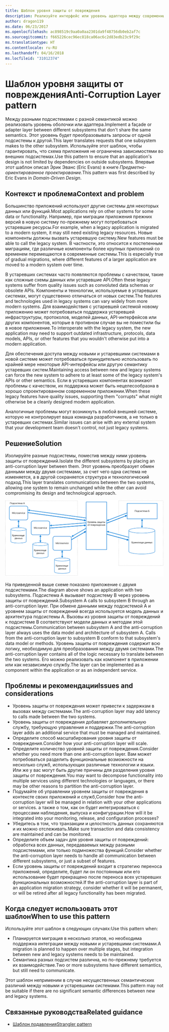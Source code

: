 ```yaml
---
title: Шаблон уровня защиты от повреждения
description: Реализуйте интерфейс или уровень адаптера между современным приложением и устаревшей системой.
author: dragon119
ms.date: 06/23/2017
ms.openlocfilehash: ac898519c9aa0a0aa2301da9f48756db0eb2af7c
ms.sourcegitcommit: f665226cec96ec818ca06ac6c2d83edb23c9f29c
ms.translationtype: HT
ms.contentlocale: ru-RU
ms.lasthandoff: 04/16/2018
ms.locfileid: "31012374"
---
```

# <a name="anti-corruption-layer-pattern"></a><span data-ttu-id="187eb-103">Шаблон уровня защиты от повреждения</span><span class="sxs-lookup"><span data-stu-id="187eb-103">Anti-Corruption Layer pattern</span></span>

<span data-ttu-id="187eb-104">Между разными подсистемами с разной семантикой можно реализовать уровень оболочки или адаптера.</span><span class="sxs-lookup"><span data-stu-id="187eb-104">Implement a façade or adapter layer between different subsystems that don't share the same semantics.</span></span> <span data-ttu-id="187eb-105">Этот уровень будет преобразовывать запросы от одной подсистемы к другой.</span><span class="sxs-lookup"><span data-stu-id="187eb-105">This layer translates requests that one subsystem makes to the other subsystem.</span></span> <span data-ttu-id="187eb-106">Используйте этот шаблон, чтобы гарантировать, что схема приложения не ограничена зависимостями во внешних подсистемах.</span><span class="sxs-lookup"><span data-stu-id="187eb-106">Use this pattern to ensure that an application's design is not limited by dependencies on outside subsystems.</span></span> <span data-ttu-id="187eb-107">Впервые этот шаблон описал Эрик Эванс (Eric Evans) в книге *Предметно-ориентированное проектирование*.</span><span class="sxs-lookup"><span data-stu-id="187eb-107">This pattern was first described by Eric Evans in *Domain-Driven Design*.</span></span>

## <a name="context-and-problem"></a><span data-ttu-id="187eb-108">Контекст и проблема</span><span class="sxs-lookup"><span data-stu-id="187eb-108">Context and problem</span></span>

<span data-ttu-id="187eb-109">Большинство приложений используют другие системы для некоторых данных или функций.</span><span class="sxs-lookup"><span data-stu-id="187eb-109">Most applications rely on other systems for some data or functionality.</span></span> <span data-ttu-id="187eb-110">Например, при миграции приложения прежних версий в новую систему по-прежнему могут потребоваться устаревшие ресурсы.</span><span class="sxs-lookup"><span data-stu-id="187eb-110">For example, when a legacy application is migrated to a modern system, it may still need existing legacy resources.</span></span> <span data-ttu-id="187eb-111">Новые компоненты должны вызвать устаревшую систему.</span><span class="sxs-lookup"><span data-stu-id="187eb-111">New features must be able to call the legacy system.</span></span> <span data-ttu-id="187eb-112">В частности, это относится к постепенным миграциям, где различные компоненты более крупных приложений со временем перемещаются в современные системы.</span><span class="sxs-lookup"><span data-stu-id="187eb-112">This is especially true of gradual migrations, where different features of a larger application are moved to a modern system over time.</span></span>

<span data-ttu-id="187eb-113">В устаревших системах часто появляются проблемы с качеством, такие как сложные схемы данных или устаревшие API.</span><span class="sxs-lookup"><span data-stu-id="187eb-113">Often these legacy systems suffer from quality issues such as convoluted data schemas or obsolete APIs.</span></span> <span data-ttu-id="187eb-114">Компоненты и технологии, используемые в устаревших системах, могут существенно отличаться от новых систем.</span><span class="sxs-lookup"><span data-stu-id="187eb-114">The features and technologies used in legacy systems can vary widely from more modern systems.</span></span> <span data-ttu-id="187eb-115">Для взаимодействия с устаревшей системой новому приложению может потребоваться поддержка устаревшей инфраструктуры, протоколов, моделей данных, API-интерфейсов или других компонентов, которые в противном случае вы не поместили бы в новое приложение.</span><span class="sxs-lookup"><span data-stu-id="187eb-115">To interoperate with the legacy system, the new application may need to support outdated infrastructure, protocols, data models, APIs, or other features that you wouldn't otherwise put into a modern application.</span></span>

<span data-ttu-id="187eb-116">Для обеспечения доступа между новыми и устаревшими системами в новой системе может потребоваться принудительно использовать по крайней мере некоторые API-интерфейсы или другую семантику устаревших систем.</span><span class="sxs-lookup"><span data-stu-id="187eb-116">Maintaining access between new and legacy systems can force the new system to adhere to at least some of the legacy system's APIs or other semantics.</span></span> <span data-ttu-id="187eb-117">Если в устаревших компонентах возникают проблемы с качеством, их поддержка может быть нецелесообразна в хорошо спроектированном современном приложении.</span><span class="sxs-lookup"><span data-stu-id="187eb-117">When these legacy features have quality issues, supporting them "corrupts" what might otherwise be a cleanly designed modern application.</span></span> 

<span data-ttu-id="187eb-118">Аналогичные проблемы могут возникнуть в любой внешней системе, которую не контролирует ваша команда разработчиков, а не только в устаревших системах.</span><span class="sxs-lookup"><span data-stu-id="187eb-118">Similar issues can arise with any external system that your development team doesn't control, not just legacy systems.</span></span> 

## <a name="solution"></a><span data-ttu-id="187eb-119">Решение</span><span class="sxs-lookup"><span data-stu-id="187eb-119">Solution</span></span>

<span data-ttu-id="187eb-120">Изолируйте разные подсистемы, поместив между ними уровень защиты от повреждений.</span><span class="sxs-lookup"><span data-stu-id="187eb-120">Isolate the different subsystems by placing an anti-corruption layer between them.</span></span> <span data-ttu-id="187eb-121">Этот уровень преобразует обмен данными между двумя системами, за счет чего одна система не изменяется, а в другой сохраняется структура и технологический подход.</span><span class="sxs-lookup"><span data-stu-id="187eb-121">This layer translates communications between the two systems, allowing one system to remain unchanged while the other can avoid compromising its design and technological approach.</span></span>

![](./_images/anti-corruption-layer.png) 

<span data-ttu-id="187eb-122">На приведенной выше схеме показано приложение с двумя подсистемами.</span><span class="sxs-lookup"><span data-stu-id="187eb-122">The diagram above shows an application with two subsystems.</span></span> <span data-ttu-id="187eb-123">Подсистема A вызывает подсистему B через уровень защиты от повреждений.</span><span class="sxs-lookup"><span data-stu-id="187eb-123">Subsystem A calls to subsystem B through an anti-corruption layer.</span></span> <span data-ttu-id="187eb-124">При обмене данными между подсистемой A и уровнем защиты от повреждений всегда используется модель данных и архитектура подсистемы A. Вызовы из уровня защиты от повреждений к подсистеме B соответствуют модели данных и методам этой подсистемы.</span><span class="sxs-lookup"><span data-stu-id="187eb-124">Communication between subsystem A and the anti-corruption layer always uses the data model and architecture of subsystem A. Calls from the anti-corruption layer to subsystem B conform to that subsystem's data model or methods.</span></span> <span data-ttu-id="187eb-125">Уровень защиты от повреждения содержит всю логику, необходимую для преобразования между двумя системами.</span><span class="sxs-lookup"><span data-stu-id="187eb-125">The anti-corruption layer contains all of the logic necessary to translate between the two systems.</span></span> <span data-ttu-id="187eb-126">Его можно реализовать как компонент в приложении или как независимую службу.</span><span class="sxs-lookup"><span data-stu-id="187eb-126">The layer can be implemented as a component within the application or as an independent service.</span></span>

## <a name="issues-and-considerations"></a><span data-ttu-id="187eb-127">Проблемы и рекомендации</span><span class="sxs-lookup"><span data-stu-id="187eb-127">Issues and considerations</span></span>

- <span data-ttu-id="187eb-128">Уровень защиты от повреждения может привести к задержкам в вызовах между системами.</span><span class="sxs-lookup"><span data-stu-id="187eb-128">The anti-corruption layer may add latency to calls made between the two systems.</span></span>
- <span data-ttu-id="187eb-129">Уровень защиты от повреждения добавляет дополнительную службу, требующую управления и поддержки.</span><span class="sxs-lookup"><span data-stu-id="187eb-129">The anti-corruption layer adds an additional service that must be managed and maintained.</span></span>
- <span data-ttu-id="187eb-130">Определите способ масштабирования уровня защиты от повреждения.</span><span class="sxs-lookup"><span data-stu-id="187eb-130">Consider how your anti-corruption layer will scale.</span></span>
- <span data-ttu-id="187eb-131">Определите количество уровней защиты от повреждения.</span><span class="sxs-lookup"><span data-stu-id="187eb-131">Consider whether you need more than one anti-corruption layer.</span></span> <span data-ttu-id="187eb-132">Вам может потребоваться разделить функциональные возможности на несколько служб, использующих различные технологии и языки. Или же у вас могут быть другие причины для разделения уровня защиты от повреждения.</span><span class="sxs-lookup"><span data-stu-id="187eb-132">You may want to decompose functionality into multiple services using different technologies or languages, or there may be other reasons to partition the anti-corruption layer.</span></span>
- <span data-ttu-id="187eb-133">Подумайте об управлении уровнем защиты от повреждения в контексте своих приложений и служб,</span><span class="sxs-lookup"><span data-stu-id="187eb-133">Consider how the anti-corruption layer will be managed in relation with your other applications or services.</span></span> <span data-ttu-id="187eb-134">а также о том, как он будет интегрироваться с процессами наблюдения, выпуска и конфигурации.</span><span class="sxs-lookup"><span data-stu-id="187eb-134">How will it be integrated into your monitoring, release, and configuration processes?</span></span>
- <span data-ttu-id="187eb-135">Убедитесь в том, что транзакции и целостность данных сохраняются и их можно отслеживать.</span><span class="sxs-lookup"><span data-stu-id="187eb-135">Make sure transaction and data consistency are maintained and can be monitored.</span></span>
- <span data-ttu-id="187eb-136">Определите объем задач для уровня защиты от повреждений: обработка всех данных, передаваемых между разными подсистемами, или только подмножества функций.</span><span class="sxs-lookup"><span data-stu-id="187eb-136">Consider whether the anti-corruption layer needs to handle all communication between different subsystems, or just a subset of features.</span></span> 
- <span data-ttu-id="187eb-137">Если уровень защиты от повреждений входит в стратегию переноса приложений, определите, будет ли он постоянным или его использование будет прекращено после переноса всех устаревших функциональных возможностей.</span><span class="sxs-lookup"><span data-stu-id="187eb-137">If the anti-corruption layer is part of an application migration strategy, consider whether it will be permanent, or will be retired after all legacy functionality has been migrated.</span></span>

## <a name="when-to-use-this-pattern"></a><span data-ttu-id="187eb-138">Когда следует использовать этот шаблон</span><span class="sxs-lookup"><span data-stu-id="187eb-138">When to use this pattern</span></span>

<span data-ttu-id="187eb-139">Используйте этот шаблон в следующих случаях:</span><span class="sxs-lookup"><span data-stu-id="187eb-139">Use this pattern when:</span></span>

- <span data-ttu-id="187eb-140">Планируется миграция в несколько этапов, но необходима поддержка интеграции между новыми и устаревшими системами.</span><span class="sxs-lookup"><span data-stu-id="187eb-140">A migration is planned to happen over multiple stages, but integration between new and legacy systems needs to be maintained.</span></span>
- <span data-ttu-id="187eb-141">Семантика разных подсистем различна, но по-прежнему требуется их взаимодействие.</span><span class="sxs-lookup"><span data-stu-id="187eb-141">Two or more subsystems have different semantics, but still need to communicate.</span></span> 

<span data-ttu-id="187eb-142">Этот шаблон неприменим в случае несущественных семантических различий между новыми и устаревшими системами.</span><span class="sxs-lookup"><span data-stu-id="187eb-142">This pattern may not be suitable if there are no significant semantic differences between new and legacy systems.</span></span> 

## <a name="related-guidance"></a><span data-ttu-id="187eb-143">Связанные руководства</span><span class="sxs-lookup"><span data-stu-id="187eb-143">Related guidance</span></span>

- [<span data-ttu-id="187eb-144">Шаблон подавления</span><span class="sxs-lookup"><span data-stu-id="187eb-144">Strangler pattern</span></span>](./strangler.md)
